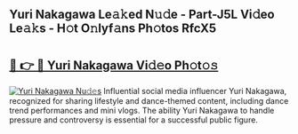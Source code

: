 ## Yuri Nakagawa Le𝚊𝚔ed N𝚞𝚍e - Part-J5L Vi𝚍eo Le𝚊𝚔s - H𝚘t O𝚗lyf𝚊ns Ph𝚘tos RfcX5

# <h2><a href="http://hf0auxr.feru.top/?c=Yuri+Nakagawa">🔗 👉 🔴 Yuri Nakagawa Vi𝚍𝚎o Ph𝚘t𝚘𝚜</a></h2>

[![Yuri Nakagawa Nu𝚍𝚎s](https://i.imgur.com/0TWrTi3.gif)](http://hf0auxr.feru.top/?c=Yuri+Nakagawa)
Influential social media influencer Yuri Nakagawa, recognized for sharing lifestyle and dance-themed content, including dance trend performances and mini vlogs. The ability Yuri Nakagawa to handle pressure and controversy is essential for a successful public figure. 
